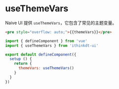 # useThemeVars

Naive UI 提供 `useThemeVars`，它包含了常见的主题变量。

```html
<pre style="overflow: auto;">{{themeVars}}</pre>
```

```js
import { defineComponent } from 'vue'
import { useThemeVars } from 'ithinkdt-ui'

export default defineComponent({
  setup () {
    return {
      themeVars: useThemeVars()
    }
  }
})
```
